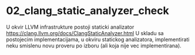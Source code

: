 # 02_clang_static_analyzer_check

U okvir LLVM infrastrukture postoji staticki analizator 
https://clang.llvm.org/docs/ClangStaticAnalyzer.html
U skladu sa postojecim implementacijama, u okviru statickog analizatora, implementirati neku smislenu novu proveru po izboru (ali koja nije vec implementirana).
